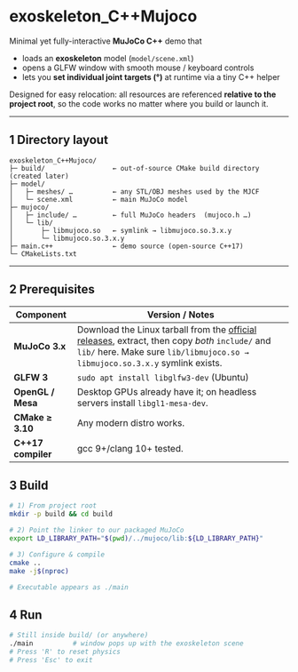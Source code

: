 # exoskeleton_C++Mujoco

Minimal yet fully-interactive **MuJoCo C++** demo that

* loads an **exoskeleton** model (`model/scene.xml`)
* opens a GLFW window with smooth mouse / keyboard controls
* lets you **set individual joint targets (°)** at runtime via a tiny C++ helper

Designed for easy relocation: all resources are referenced **relative to the project root**, so the code works no matter where you build or launch it.

---

## 1  Directory layout

```text
exoskeleton_C++Mujoco/
├─ build/                 ← out-of-source CMake build directory (created later)
├─ model/
│   ├─ meshes/ …          ← any STL/OBJ meshes used by the MJCF
│   └─ scene.xml          ← main MuJoCo model
├─ mujoco/
│   ├─ include/ …         ← full MuJoCo headers  (mujoco.h …)
│   └─ lib/
│       ├─ libmujoco.so   ← symlink → libmujoco.so.3.x.y
│       └─ libmujoco.so.3.x.y
├─ main.c++               ← demo source (open-source C++17)
└─ CMakeLists.txt
```
---

## 2  Prerequisites
| Component          | Version / Notes                                                                                                                                                                                                                      |
| ------------------ | ------------------------------------------------------------------------------------------------------------------------------------------------------------------------------------------------------------------------------------ |
| **MuJoCo 3.x**     | Download the Linux tarball from the [official releases](https://github.com/google-deepmind/mujoco/releases), extract, then copy *both* `include/` and `lib/` here. Make sure `lib/libmujoco.so → libmujoco.so.3.x.y` symlink exists. |
| **GLFW 3**         | `sudo apt install libglfw3-dev` (Ubuntu)                                                                                                                                                                                             |
| **OpenGL / Mesa**  | Desktop GPUs already have it; on headless servers install `libgl1-mesa-dev`.                                                                                                                                                         |
| **CMake ≥ 3.10**   | Any modern distro works.                                                                                                                                                                                                             |
| **C++17 compiler** | gcc 9+/clang 10+ tested.                                                                                                                                                                                                             |
## 3  Build

```bash
# 1) From project root
mkdir -p build && cd build

# 2) Point the linker to our packaged MuJoCo
export LD_LIBRARY_PATH="$(pwd)/../mujoco/lib:${LD_LIBRARY_PATH}"

# 3) Configure & compile
cmake ..
make -j$(nproc)

# Executable appears as ./main
```
## 4  Run

```bash
# Still inside build/ (or anywhere)
./main          # window pops up with the exoskeleton scene
# Press 'R' to reset physics
# Press 'Esc' to exit
```
